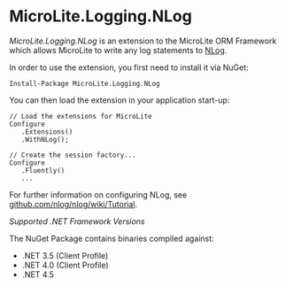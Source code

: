 MicroLite.Logging.NLog
======================

_MicroLite.Logging.NLog_ is an extension to the MicroLite ORM Framework which allows MicroLite to write any log statements to [NLog](http://nlog-project.org/).

In order to use the extension, you first need to install it via NuGet:

    Install-Package MicroLite.Logging.NLog

You can then load the extension in your application start-up:

    // Load the extensions for MicroLite
    Configure
       .Extensions()
       .WithNLog();

    // Create the session factory...
    Configure
       .Fluently()
       ...

For further information on configuring NLog, see [github.com/nlog/nlog/wiki/Tutorial](https://github.com/nlog/nlog/wiki/Tutorial).

_Supported .NET Framework Versions_

The NuGet Package contains binaries compiled against:

* .NET 3.5 (Client Profile)
* .NET 4.0 (Client Profile)
* .NET 4.5